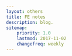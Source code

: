 ```yaml
---
layout: others
title: FE notes
description: blog.
sitemap:
    priority: 1.0
    lastmod: 2017-11-02
    changefreq: weekly
---
```

